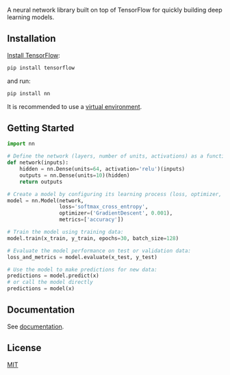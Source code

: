 A neural network library built on top of TensorFlow for quickly building deep learning models.


## Installation

[Install TensorFlow]:

```sh
pip install tensorflow
```

and run:

```sh
pip install nn
```

It is recommended to use a [virtual environment].


## Getting Started

```py
import nn

# Define the network (layers, number of units, activations) as a function:
def network(inputs):
    hidden = nn.Dense(units=64, activation='relu')(inputs)
    outputs = nn.Dense(units=10)(hidden)
    return outputs

# Create a model by configuring its learning process (loss, optimizer, evaluation metrics):
model = nn.Model(network,
                 loss='softmax_cross_entropy',
                 optimizer=('GradientDescent', 0.001),
                 metrics=['accuracy'])

# Train the model using training data:
model.train(x_train, y_train, epochs=30, batch_size=128)

# Evaluate the model performance on test or validation data:
loss_and_metrics = model.evaluate(x_test, y_test)

# Use the model to make predictions for new data:
predictions = model.predict(x)
# or call the model directly
predictions = model(x)
```


## Documentation

See [documentation](http://nn.applieddeeplearning.com/).


## License

[MIT][license]


[license]: /LICENSE
[virtual environment]: https://docs.python.org/3/library/venv.html
[Install TensorFlow]: https://www.tensorflow.org/install/
